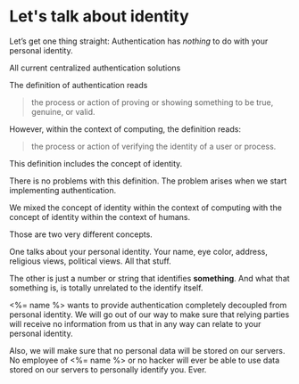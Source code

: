 # Let's talk about identity

Let’s get one thing straight: Authentication has _nothing_ to do with your personal identity.

All current centralized authentication solutions 

The definition of authentication reads

> the process or action of proving or showing something to be true, genuine, or valid.

However, within the context of computing, the definition reads:

> the process or action of verifying the identity of a user or process.

This definition includes the concept of identity.

There is no problems with this definition. The problem arises when we start implementing authentication.

We mixed the concept of identity within the context of computing with the concept of identity within the context of humans.

Those are two very different concepts.

One talks about your personal identity. Your name, eye color, address, religious views, political views. All that stuff. 

The other is just a number or string that identifies **something**. And what that something is, is totally unrelated to the identify itself.

<%= name %> wants to provide authentication completely decoupled from personal identity. We will go out of our way to make sure that relying parties will receive no information from us that in any way can relate to your personal identity.

Also, we will make sure that no personal data will be stored on our servers. No employee of <%= name %> or no hacker will ever be able to use data stored on our servers to personally identify you. Ever. 

